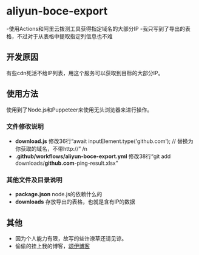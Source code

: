# aliyun-boce-export
-使用Actions和阿里云拨测工具获得指定域名的大部分IP
-我只写到了导出的表格，不过对于从表格中提取指定列信息也不难
## 开发原因
有些cdn死活不给IP列表，用这个服务可以获取到目标的大部分IP。
## 使用方法
使用到了Node.js和Puppeteer来使用无头浏览器来进行操作。
### 文件修改说明
- **download.js** 修改36行“await inputElement.type('github.com'); // 替换为你获取的域名，不带http://” /n
- **.github/workflows/aliyun-boce-export.yml** 修改38行“git add downloads/**github.com**-ping-result.xlsx”
### 其他文件及目录说明
- **package.json** node.js的依赖什么的
- **downloads** 存放导出的表格，也就是含有IP的数据

## 其他
- 因为个人能力有限，故写的些许潦草还请见谅。
- 偷偷的挂上我的博客，[颂伊博客](https://eqing.cton.top/)

